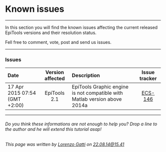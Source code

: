 # Known issues
---------------------------------------

In this section you will find the known issues affecting the current released EpiTools versions and their resolution status.
 
Fell free to comment, vote, post and send us issues.

----

### Issues

Date | Version affected | Description | Issue tracker
:-------------------------|:-------------------------:|:-------------------------|:-------------------------:
17 Apr 2015 07:54 (GMT +2:00) | EpiTools 2.1 | EpiTools Graphic engine is not compatible with Matlab version above 2014a | <a href="http://imls-bg-jira.uzh.ch:8080/browse/ECS-146">ECS-146</a> 
	
---------------------------------------

######  Do you think these informations are not enough to help you? Drop a line to the author and he will extend this tutorial asap!

###### This page was written by [Lorenzo Gatti](mailto:lorenzo.gatti.89@gmail.com) on 22.08.14@15.41


<script type="text/javascript" src="http://imls-bg-jira.uzh.ch:8080/s/dec35b3786a7548dc4b26192f22b864e-T/en_USbjk9py/64014/4/1.4.24/_/download/batch/com.atlassian.jira.collector.plugin.jira-issue-collector-plugin:issuecollector/com.atlassian.jira.collector.plugin.jira-issue-collector-plugin:issuecollector.js?locale=en-US&collectorId=dab092eb"></script>

<script>
  (function(i,s,o,g,r,a,m){i['GoogleAnalyticsObject']=r;i[r]=i[r]||function(){
  (i[r].q=i[r].q||[]).push(arguments)},i[r].l=1*new Date();a=s.createElement(o),
  m=s.getElementsByTagName(o)[0];a.async=1;a.src=g;m.parentNode.insertBefore(a,m)
  })(window,document,'script','//www.google-analytics.com/analytics.js','ga');

  ga('create', 'UA-55332946-1', 'auto');
  ga('send', 'pageview');

</script>
